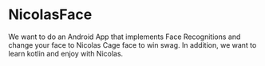 # NicolasFace
We want to do an Android App that implements Face Recognitions and change your face to Nicolas Cage face to win swag. In addition, we want to learn kotlin and enjoy with Nicolas.
